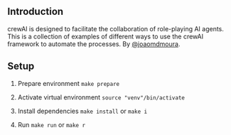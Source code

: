 ## Introduction

crewAI is designed to facilitate the collaboration of role-playing AI agents.
This is a collection of examples of different ways to use the crewAI framework to automate the processes.
By [@joaomdmoura](https://x.com/joaomdmoura).

## Setup

1. Prepare environment
   ```make prepare```

2. Activate virtual environment
   ```source "venv"/bin/activate```

3. Install dependencies
   ```make install```
   or
   ```make i```

4. Run
   ```make run```
   or
   ```make r```

